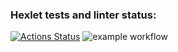 ### Hexlet tests and linter status:
[![Actions Status](https://github.com/KunitzAn/frontend-project-11/workflows/hexlet-check/badge.svg)](https://github.com/KunitzAn/frontend-project-11/actions)
![example workflow](https://github.com/KunitzAn/frontend-project-11/actions/workflows/main.yml/badge.svg)